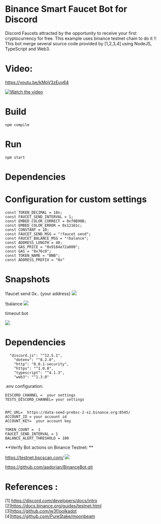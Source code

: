 # Binance Smart Faucet Bot for Discord



Discord Faucets attracted by the opportunity to receive your first cryptocurrency for free. This example uses binance testnet chain to do it !! 
This bot merge several source code provided by [1,2,3,4] using NodeJS, TypeScript and Web3. 

# Video: 

https://youtu.be/kMpV3zEuy64

[![Watch the video](https://i.imgur.com/YdEOd4H.png)](https://youtu.be/kMpV3zEuy64)


# Build
```
npm compile
```
# Run 

```
npm start
```
# Dependencies

# Configuration for custom settings 

```typescript=
const TOKEN_DECIMAL = 18n;
const FAUCET_SEND_INTERVAL = 1; 
const EMBED_COLOR_CORRECT = 0xf0B90B;
const EMBED_COLOR_ERROR = 0x12161c;
const CONSTANT = 10;
const FAUCET_SEND_MSG = "!faucet send";
const FAUCET_BALANCE_MSG = "!balance";
const ADDRESS_LENGTH = 40;
const GAS_PRICE = "0x9184e72a000";
const GAS = "0x76c0";
const TOKEN_NAME = "BNB";
const ADDRESS_PREFIX = "0x"
```
# Snapshots

!faucet send 0x.. {your address}
![](https://i.imgur.com/MGJA4FF.png)


!balance 
![](https://i.imgur.com/tUc0I5m.png)

timeout bot 

![](https://i.imgur.com/ymL38Pr.png)

# Dependencies 

```json=
  "discord.js": "^12.5.1",
    "dotenv": "^8.2.0",
    "http": "0.0.1-security",
    "https": "^1.0.0",
    "typescript": "^4.1.3",
    "web3": "^1.3.0"
```
.env configuration: 

```javascript=
DISCORD_CHANNEL =  your settings
TESTS_DISCORD_CHANNEL= your settings


RPC_URL=  https://data-seed-prebsc-2-s2.binance.org:8545/
ACCOUNT_ID = your account id
ACCOUNT_KEY=  your account key 

TOKEN_COUNT =  1
FAUCET_SEND_INTERVAL = 1
BALANCE_ALERT_THRESHOLD = 100

```



**Verify Bot actions on Binance Testnet: **

https://testnet.bscscan.com/
![](https://i.imgur.com/hafSrIp.png)


https://github.com/aadorian/BinanceBot.git


# References : 

[1] https://discord.com/developers/docs/intro
[2]https://docs.binance.org/guides/testnet.html
[3]https://github.com/w3f/polkadot
[4]https://github.com/PureStake/moonbeam
